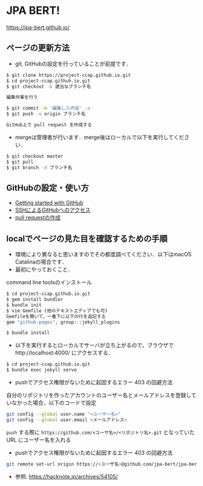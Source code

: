 # JPA BERT!

https://jpa-bert.github.io/
<br />

## ページの更新方法

- git, GitHubの設定を行っていることが前提です．  

```bash
$ git clone https://project-ccap.github.io.git
$ cd project-ccap.githuh.io.git
$ git checkout -b 適当なブランチ名

編集作業を行う

$ git commit -m '編集した内容' -a
$ git push -u origin ブランチ名

GitHub上で pull request を作成する
```

- mergeは管理者が行います．merge後はローカルで以下を実行してください．

```bash
$ git checkout master
$ git pull
$ git branch -d ブランチ名
```

## GitHubの設定・使い方

- [Getting started with GitHub](https://help.github.com/en/github/getting-started-with-github)  
- [SSHによるGitHubへのアクセス](https://help.github.com/en/github/authenticating-to-github/connecting-to-github-with-ssh)  
- [pull requestの作成](https://help.github.com/en/github/collaborating-with-issues-and-pull-requests/about-pull-requests)

## localでページの見た目を確認するための手順

- 環境により異なると思いますのでその都度調べてください．以下はmacOS Catalinaの場合です．  
- 最初にやっておくこと．  

command line toolsのインストール

```bash
$ cd project-ccap.github.io.git
$ gem install bundler
$ bundle init
$ vim Gemfile (他のテキストエディアでも可)
Gemfileを開いて，一番下に以下の行を追記する
gem "github-pages", group: :jekyll_plugins

$ bundle install
```

- 以下を実行するとローカルでサーバが立ち上がるので，ブラウザでhttp://localhost:4000/ にアクセスする．  

```bash
$ cd project-ccap.github.io.git
$ bundle exec jekyll serve
```

- pushでアクセス権限がないために起因するエラー 403 の回避方法

自分のリポジトリを作ったアカウントのユーザー名とメールアドレスを登録していなかった場合、以下のコードで設定

```bash
git config --global user.name "<ユーザー名>"
git config --global user.email <メールアドレス>
```

`push` する際に `https://github.com/<ユーザ名>/<リポジトリ名>.git` となっていた URL にユーザー名を入れる
- pushでアクセス権限がないために起因するエラー 403 の回避方法

```bash
git remote set-url origin https://<ユーザ名>@github.com/jpa-bert/jpa-bert.github.io.git
```

- 参照: https://hacknote.jp/archives/54105/
